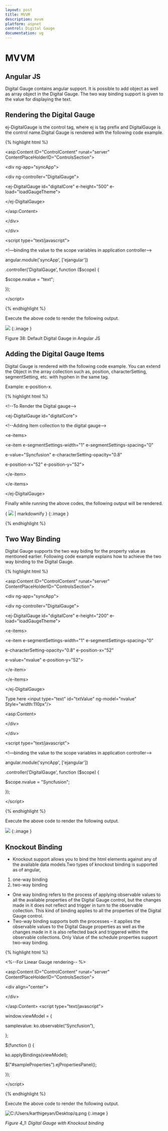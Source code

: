 ```yaml
---
layout: post
title: MVVM
description: mvvm
platform: aspnet
control: Digital Gauge
documentation: ug
---
```


# MVVM

## Angular JS

Digital Gauge contains angular support. It is possible to add object as well as array object in the Digital Gauge. The two way binding support is given to the value for displaying the text. 



## Rendering the Digital Gauge

ej-DigitalGauge is the control tag, where ej is tag prefix and DigitalGauge is the control name.Digital Gauge is rendered with the following code example.

{% highlight html %}

&lt;asp:Content ID="ControlContent" runat="server" ContentPlaceHolderID="ControlsSection"&gt;

&lt;div ng-app="syncApp"&gt;

&lt;div ng-controller="DigitalGauge"&gt;

&lt;ej-DigitalGauge id="digitalCore" e-height="500" e-load="loadGaugeTheme"&gt;

&lt;/ej-DigitalGauge&gt;

&lt;/asp:Content&gt;

&lt;/div&gt;

&lt;/div&gt;

&lt;script type="text/javascript"&gt;



&lt;!—binding the value to the scope variables in application controller--&gt;



angular.module('syncApp', ['ejangular'])

.controller('DigitalGauge', function ($scope) {

$scope.nvalue = "text";

});

&lt;/script&gt;

{% endhighlight %}

Execute the above code to render the following output.

![](MVVM_images/MVVM_img1.png)
{:.image }


Figure 38: Default Digital Gauge in Angular JS

## Adding the Digital Gauge Items

Digital Gauge is rendered with the following code example. You can extend the Object in the array collection such as, position, characterSetting, segmentSetting, etc. with hyphen in the same tag.

Example: e-position-x. 

{% highlight html %}

&lt;!--To Render the Digital gauge--&gt;



&lt;ej-DigitalGauge id="digitalCore"&gt;



&lt;!--Adding Item collection to the digital gauge--&gt;



&lt;e-items&gt;

<e-item e-segmentSettings-width="1" e-segmentSettings-spacing="0"

e-value="Syncfusion" e-characterSetting-opacity="0.8"

e-position-x="52" e-position-y="52">

&lt;/e-item&gt;

&lt;/e-items&gt;



&lt;/ej-DigitalGauge&gt;



Finally while running the above codes, the following output will be rendered.

{ ![](MVVM_images/MVVM_img2.png) | markdownify }
{:.image }

{% endhighlight %}


## Two Way Binding

Digital Gauge supports the two way biding for the property value as mentioned earlier. Following code example explains how to achieve the two way binding to the Digital Gauge.

{% highlight html %}

&lt;asp:Content ID="ControlContent" runat="server" ContentPlaceHolderID="ControlsSection"&gt;

&lt;div ng-app="syncApp"&gt;

&lt;div ng-controller="DigitalGauge"&gt;

&lt;ej-DigitalGauge id="digitalCore" e-height="200" e-load="loadGaugeTheme"&gt;

&lt;e-items&gt;

<e-item e-segmentSettings-width="1" e-segmentSettings-spacing="0"

e-characterSetting-opacity="0.8" e-position-x="52"

e-value="nvalue" e-position-y="52">

&lt;/e-item&gt;

&lt;/e-items&gt;

&lt;/ej-DigitalGauge&gt;

Type here &lt;input type="text" id="txtValue" ng-model="nvalue" Style="width:110px"/&gt;

&lt;asp:Content&gt;

&lt;/div&gt;

&lt;/div&gt;



&lt;script type="text/javascript"&gt;



&lt;!—binding the value to the scope variables in application controller--&gt;



angular.module('syncApp', ['ejangular'])

.controller('DigitalGauge', function ($scope) {

$scope.nvalue = "Syncfusion";

});

&lt;/script&gt;


{% endhighlight %}


Execute the above code to render the following output.

![](MVVM_images/MVVM_img3.png)
{:.image }




## Knockout Binding



* Knockout support allows you to bind the html elements against any of the available data models.Two types of knockout binding is supported as of angular,
1. one-way binding
2. two-way binding
* One way binding refers to the process of applying observable values to all the available properties of the Digital Gauge control, but the changes made in it does not reflect and trigger in turn to the observable collection. This kind of binding applies to all the properties of the Digital Gauge control.
* Two-way binding supports both the processes – it applies the observable values to the Digital Gauge properties as well as the changes made in it is also reflected back and triggered within the observable collections. Only Value of the schedule properties support two-way binding.





{% highlight html %}

&lt;%--For Linear Gauge rendering-- %&gt;

&lt;asp:Content ID="ControlContent" runat="server" ContentPlaceHolderID="ControlsSection"&gt;

&lt;div align="center"&gt;

<div id="digitalCore" style="width:100%" data-bind="ejDigitalGauge:({value:samplevalue,width:510,height:300,load:'loadGaugeTheme',items: [{ segmentSettings:{width: 2, spacing: 0},characterSettings:{opacity: 0.8}, value: 'Syncfusion', position: { x: 52, y: 52 } }]

})">&lt;/div&gt;

&lt;/div&gt;

&lt;/asp:Content&gt; &lt;script type="text/javascript"&gt;

window.viewModel = {

samplevalue: ko.observable(“Syncfusion”),

};

$(function () {

ko.applyBindings(viewModel);

$("#sampleProperties").ejPropertiesPanel();

});

&lt;/script&gt;

{% endhighlight %}

Execute the above code to render the following output.



![C:/Users/karthigeyan/Desktop/q.png](MVVM_images/MVVM_img4.png)
{:.image }


























_Figure_ _4_1: Digital Gauge with Knockout binding_



